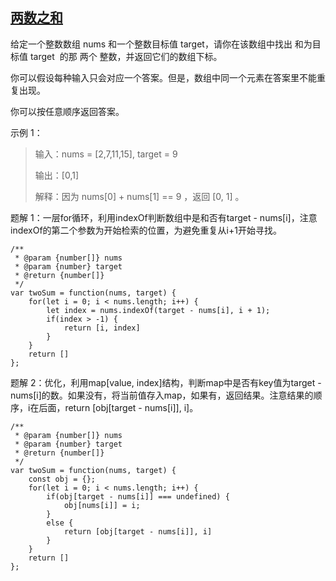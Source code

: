 ## [两数之和](https://leetcode-cn.com/problems/two-sum)
给定一个整数数组 nums 和一个整数目标值 target，请你在该数组中找出 和为目标值 target  的那 两个 整数，并返回它们的数组下标。

你可以假设每种输入只会对应一个答案。但是，数组中同一个元素在答案里不能重复出现。

你可以按任意顺序返回答案。

示例 1：

>  输入：nums = [2,7,11,15], target = 9
> 
>  输出：[0,1]
> 
>  解释：因为 nums[0] + nums[1] == 9 ，返回 [0, 1] 。

题解 1：一层for循环，利用indexOf判断数组中是和否有target - nums[i]，注意indexOf的第二个参数为开始检索的位置，为避免重复从i+1开始寻找。
```
/**
 * @param {number[]} nums
 * @param {number} target
 * @return {number[]}
 */
var twoSum = function(nums, target) {
    for(let i = 0; i < nums.length; i++) {
        let index = nums.indexOf(target - nums[i], i + 1);
        if(index > -1) {
            return [i, index]
        }
    }
    return []
};
```

题解 2：优化，利用map[value, index]结构，判断map中是否有key值为target - nums[i]的数。如果没有，将当前值存入map，如果有，返回结果。注意结果的顺序，i在后面，return [obj[target - nums[i]], i]。
```
/**
 * @param {number[]} nums
 * @param {number} target
 * @return {number[]}
 */
var twoSum = function(nums, target) {
    const obj = {};
    for(let i = 0; i < nums.length; i++) {
        if(obj[target - nums[i]] === undefined) {
            obj[nums[i]] = i; 
        }
        else {
            return [obj[target - nums[i]], i]
        }
    }
    return []
};
```
